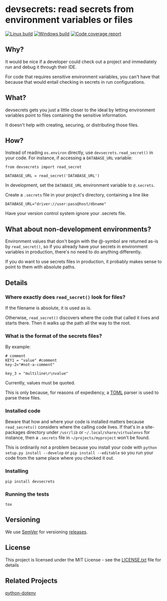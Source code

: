 # devsecrets: read secrets from environment variables or files

[![Linux build][tci]][tcl]
[![Windows build][aci]][acl]
[![Code coverage report][cci]][ccl]

## Why?

It would be nice if a developer could check out a project and immediately run
and debug it through their IDE.

For code that requires sensitive environment variables, you can't have that
because that would entail checking in secrets in run configurations.

## What?

devsecrets gets you just a little closer to the ideal by letting environment
variables point to files containing the sensitive information.

It doesn't help with creating, securing, or distributing those files.
 
## How?

Instead of reading `os.environ` directly, use `devsecrets.read_secret()` in your code.
For instance, if accessing a `DATABASE_URL` variable:
```
from devsecrets import read_secret

DATABASE_URL = read_secret('DATABASE_URL')
```

In development, set the `DATABASE_URL` environment variable to `@.secrets`.

Create a `.secrets` file in your project's directory, containing a line like
```
DATABASE_URL="driver://user:pass@host/dbname"
```

Have your version control system ignore your .secrets file.

## What about non-development environments?

Environment values that don't begin with the @-symbol are returned as-is by
`read_secret()`, so if you already have your secrets in environment variables
in production, there's no need to do anything differently.

If you do want to use secrets files in production, it probably makes sense
to point to them with absolute paths.

## Details

### Where exactly does `read_secret()` look for files?
 
If the filename is absolute, it is used as is.

Otherwise, `read_secret()` discovers where the code that called it lives and
starts there. Then it walks up the path all the way to the root.

### What is the format of the secrets files?

By example:
```
# comment
KEY1 = "value" #comment
key-2="#not-a-comment"

key_3 = "multiline\r\nvalue"

```

Currently, values must be quoted.

This is only because, for reasons of expediency,
a [TOML](https://github.com/toml-lang/toml) parser is used to parse these files.

### Installed code

Beware that how and where your code is installed matters because `read_secrets()`
considers where the calling code lives. If that's in a site-packages
directory under `/usr/lib` or `~/.local/share/virtualenvs` for instance,
then a `.secrets` file in `~/projects/myproject` won't be found.

This is ordinarily not a problem because you install your code with
`python setup.py install --develop` or `pip install --editable` so you run
your code from the same place where you checked it out.

### Installing

```
pip install devsecrets
```

### Running the tests

```
tox
```

## Versioning

We use [SemVer](http://semver.org/) for versioning [releases](https://github.com/JaGallup/devsecrets/releases). 

## License

This project is licensed under the MIT License - see the [LICENSE.txt](LICENSE.txt) file for details

## Related Projects

[python-dotenv](https://github.com/theskumar/python-dotenv)


[tci]: https://travis-ci.org/JaGallup/devsecrets.svg?branch=master
[tcl]: https://travis-ci.org/JaGallup/devsecrets

[aci]: https://ci.appveyor.com/api/projects/status/github/JaGallup/devsecrets?branch=master&svg=true
[acl]: https://ci.appveyor.com/api/projects/status/github/JaGallup/devsecrets

[cci]: https://codecov.io/gh/JaGallup/devsecrets/branch/master/graph/badge.svg
[ccl]: https://codecov.io/gh/JaGallup/devsecrets
